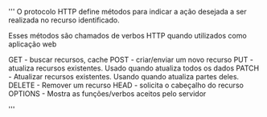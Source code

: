 '''
O protocolo HTTP define métodos para indicar a ação desejada a ser realizada
no recurso identificado.

Esses métodos são chamados de verbos HTTP quando utilizados como aplicação web

GET - buscar recursos, cache
POST - criar/enviar um novo recurso
PUT -  atualiza recursos existentes. Usado quando atualiza todos os dados
PATCH - Atualizar recursos existentes. Usando quando atualiza partes deles.
DELETE - Remover um recurso
HEAD - solicita o cabeçalho do recurso
OPTIONS - Mostra as funções/verbos aceitos pelo servidor


'''
